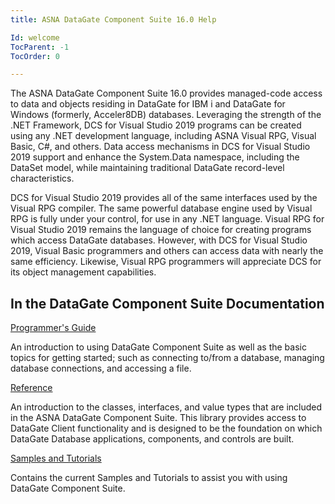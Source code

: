 ```yaml
---
title: ASNA DataGate Component Suite 16.0 Help

Id: welcome
TocParent: -1
TocOrder: 0

---
```


The ASNA DataGate Component Suite 16.0 provides managed-code access to data and objects residing in DataGate for IBM i and DataGate for Windows (formerly, Acceler8DB) databases. Leveraging the strength of the .NET Framework, DCS for Visual Studio 2019 programs can be created using any .NET development language, including ASNA Visual RPG, Visual Basic, C#, and others. Data access mechanisms in DCS for Visual Studio 2019 support and enhance the System.Data namespace, including the DataSet model, while maintaining traditional DataGate record-level characteristics.

DCS for Visual Studio 2019 provides all of the same interfaces used by the Visual RPG compiler. The same powerful database engine used by Visual RPG is fully under your control, for use in any .NET language. Visual RPG for Visual Studio 2019 remains the language of choice for creating programs which access DataGate databases. However, with DCS for Visual Studio 2019, Visual Basic programmers and others can access data with nearly the same efficiency. Likewise, Visual RPG programmers will appreciate DCS for its object management capabilities.
## In the DataGate Component Suite Documentation

[Programmer's Guide](reference-main.html) 

An introduction to using DataGate Component Suite as well as the basic topics for getting started; such as connecting to/from a database, managing database connections, and accessing a file. 

[Reference](reference-main.html) 

An introduction to the classes, interfaces, and value types that are included in the ASNA DataGate Component Suite. This library provides access to DataGate Client functionality and is designed to be the foundation on which DataGate Database applications, components, and controls are built.

[Samples and Tutorials](samplesand-tutorials-main.html) 

Contains the current Samples and Tutorials to assist you with using DataGate Component Suite.
